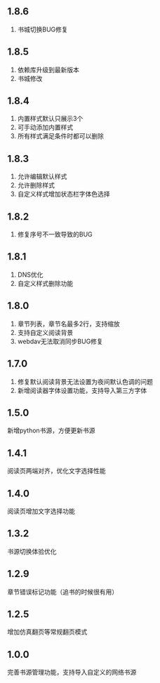 ## 1.8.6
1. 书城切换BUG修复
 
## 1.8.5
1. 依赖库升级到最新版本
2. 书城修改

## 1.8.4
1. 内置样式默认只展示3个
2. 可手动添加内置样式
3. 所有样式满足条件时都可以删除

## 1.8.3
1. 允许编辑默认样式
2. 允许删除样式
3. 自定义样式增加状态栏字体色选择
 
## 1.8.2
1. 修复序号不一致导致的BUG

## 1.8.1
1. DNS优化
2. 自定义样式删除功能

## 1.8.0
1. 章节列表，章节名最多2行，支持缩放
2. 支持自定义阅读背景
3. webdav无法取消同步BUG修复

## 1.7.0
1. 修复默认阅读背景无法设置为夜间默认色调的问题
2. 新增阅读器字体设置功能，支持导入第三方字体

## 1.5.0
新增python书源，方便更新书源

## 1.4.1
阅读页两端对齐，优化文字选择性能

## 1.4.0
阅读页增加文字选择功能

## 1.3.2
书源切换体验优化

## 1.2.9
章节错误标记功能（追书的时候很有用）

## 1.2.5
增加仿真翻页等常规翻页模式

## 1.0.0
完善书源管理功能，支持导入自定义的网络书源
